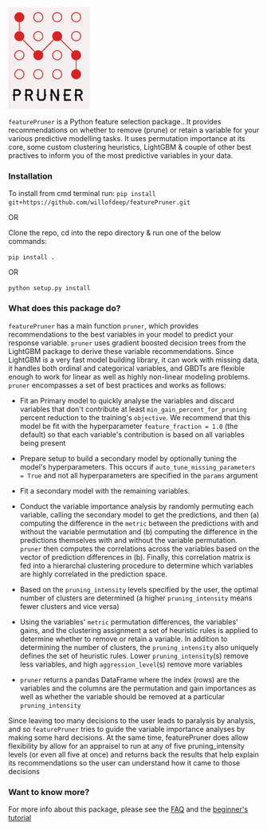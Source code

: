 ![](Pruner.png)

`featurePruner` is a Python feature selection package.. It provides recommendations on whether to remove (prune) or retain a variable for your various predictive modelling tasks. It uses permutation importance at its core, some custom clustering heuristics, LightGBM & couple of other best practives to inform you of the most predictive variables in your data.

### Installation

To install from cmd terminal run:
`pip install git+https://github.com/willofdeep/featurePruner.git`

OR

Clone the repo, cd into the repo directory & run one of the below commands:

`pip install .`

OR

`python setup.py install`


### What does this package do?
`featurePruner` has a main function `pruner`, which provides recommendations to the best variables in your model to predict your response variable. `pruner` uses gradient boosted decision trees from the LightGBM package to derive these variable recommendations. Since LightGBM is a very fast model building library, it can work with missing data, it handles both ordinal and categorical variables, and GBDTs are flexible enough to work for linear as well as highly non-linear modeling problems. `pruner` encompasses a set of best practices and works as follows:

* Fit an Primary model to quickly analyse the variables and discard variables that don't contribute at least `min_gain_percent_for_pruning` percent reduction to the training's `objective`. We recommend that this model be fit with the hyperparameter `feature_fraction = 1.0` (the default) so that each variable's contribution is based on all variables being present

* Prepare setup to build a secondary model by optionally tuning the model's hyperparameters. This occurs if `auto_tune_missing_parameters = True` and not all hyperparameters are specified in the `params` argument

* Fit a secondary model with the remaining variables.

* Conduct the variable importance analysis by randomly permuting each variable, calling the secondary model to get the predictions, and then (a) computing the difference in the `metric` between the predictions with and without the variable permutation and (b) computing the difference in the predictions themselves with and without the variable permutation. `pruner` then computes the correlations across the variables based on the vector of prediction differences in (b). Finally, this correlation matrix is fed into a hierarchal clustering procedure to determine which variables are highly correlated in the prediction space.

* Based on the `pruning_intensity` levels specified by the user, the optimal number of clusters are determined (a higher `pruning_intensity` means fewer clusters and vice versa)

* Using the variables' `metric` permutation differences, the variables' gains, and the clustering assignment a set of heuristic rules is applied  to determine whether to remove or retain a variable. In addition to determining the number of clusters, the `pruning_intensity` also uniquely defines the set of heuristic rules. Lower `pruning_intensity`(s) remove less variables, and high `aggression_level`(s) remove more variables

* `pruner` returns a pandas DataFrame where the index (rows) are the variables and the columns are the permutation and gain importances as well as whether the variable should be removed at a particular `pruning_intensity`

Since leaving too many decisions to the user leads to paralysis by analysis, and so `featurePruner` tries to guide the variable importance analyses by making some hard decisions. At the same time, featurePruner does allow flexibility by allow for an appraisel to run at any of five pruning_intensity levels (or even all five at once) and returns back the results that help explain its recommendations so the user can understand how it came to those decisions

### Want to know more?
For more info about this package, please see the [FAQ](FAQ.md) and the [beginner's tutorial](docs/Example.ipynb)


